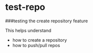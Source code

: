 # test-repo
###testing the create repository feature

This helps understand 
* how to create a repository
* how to push/pull repos
